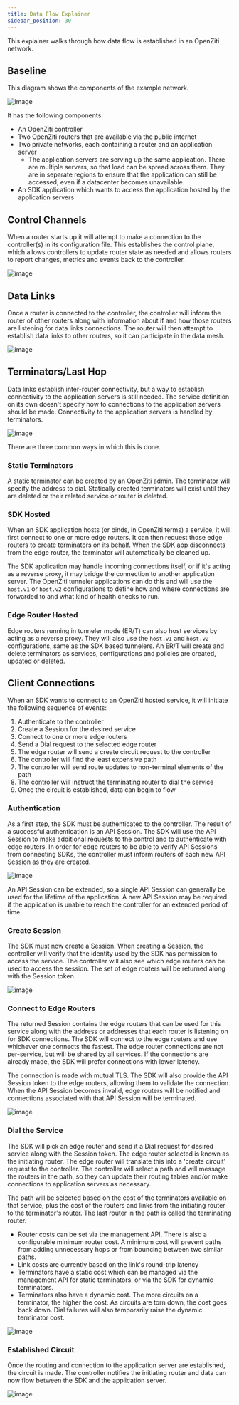 ```yaml
---
title: Data Flow Explainer
sidebar_position: 30
---
```


This explainer walks through how data flow is established in an OpenZiti network.

## Baseline

This diagram shows the components of the example network.

![image](/img/data-flow/baseline.png)

It has the following components:

* An OpenZiti controller
* Two OpenZiti routers that are available via the public internet
* Two private networks, each containing a router and an application server
  * The application servers are serving up the same application. There are multiple servers, so
    that load can be spread across them. They are in separate regions to ensure that the
    application can still be accessed, even if a datacenter becomes unavailable.
* An SDK application which wants to access the application hosted by the application servers

## Control Channels

When a router starts up it will attempt to make a connection to the controller(s) in its
configuration file. This establishes the control plane, which allows controllers to update router
state as needed and allows routers to report changes, metrics and events back to the controller.

![image](/img/data-flow/ctrl-to-router.png)

## Data Links

Once a router is connected to the controller, the controller will inform the router of other routers
along with information about if and how those routers are listening for data links connections. The
router will then attempt to establish data links to other routers, so it can participate in the data
mesh.

![image](/img/data-flow/router-links.png)

## Terminators/Last Hop

Data links establish inter-router connectivity, but a way to establish connectivity to the
application servers is still needed. The service definition on its own doesn't specify how to
connections to the application servers should be made. Connectivity to the application servers is
handled by terminators.

![image](/img/data-flow/terminators.png)

There are three common ways in which this is done.

### Static Terminators

A static terminator can be created by an OpenZiti admin. The terminator will specify the address to
dial. Statically created terminators will exist until they are deleted or their related service or
router is deleted.

### SDK Hosted

When an SDK application hosts (or binds, in OpenZiti terms) a service, it will first connect to one
or more edge routers. It can then request those edge routers to create terminators on its behalf.
When the SDK app disconnects from the edge router, the terminator will automatically be cleaned up.

The SDK application may handle incoming connections itself, or if it's acting as a reverse proxy, it
may bridge the connection to another application server. The OpenZiti tunneler applications can do
this and will use the `host.v1` or `host.v2` configurations to define how and where connections are
forwarded to and what kind of health checks to run.

### Edge Router Hosted

Edge routers running in tunneler mode (ER/T) can also host services by acting as a reverse proxy.
They will also use the `host.v1` and `host.v2` configurations, same as the SDK based tunnelers. An
ER/T will create and delete terminators as services, configurations and policies are created,
updated or deleted.

## Client Connections

When an SDK wants to connect to an OpenZiti hosted service, it will initiate the following sequence
of events:

1. Authenticate to the controller
2. Create a Session for the desired service
3. Connect to one or more edge routers
4. Send a Dial request to the selected edge router
5. The edge router will send a create circuit request to the controller
6. The controller will find the least expensive path
7. The controller will send route updates to non-terminal elements of the path
8. The controller will instruct the terminating router to dial the service
9. Once the circuit is established, data can begin to flow

### Authentication

As a first step, the SDK must be authenticated to the controller. The result of a successful
authentication is an API Session. The SDK will use the API Session to make additional requests to
the control and to authenticate with edge routers. In order for edge routers to be able to verify
API Sessions from connecting SDKs, the controller must inform routers of each new API Session as
they are created.

![image](/img/data-flow/client-api-session.png)

An API Session can be extended, so a single API Session can generally be used for the lifetime of
the application. A new API Session may be required if the application is unable to reach the
controller for an extended period of time.

### Create Session

The SDK must now create a Session. When creating a Session, the controller will
verify that the identity used by the SDK has permission to access the service. The controller will
also see which edge routers can be used to access the session. The set of edge routers will be
returned along with the Session token.

![image](/img/data-flow/client-session.png)

### Connect to Edge Routers

The returned Session contains the edge routers that can be used for this service along with
the address or addresses that each router is listening on for SDK connections. The SDK will connect
to the edge routers and use whichever one connects the fastest. The edge router connections are not
per-service, but will be shared by all services. If the connections are already made, the SDK will
prefer connections with lower latency.

The connection is made with mutual TLS. The SDK will also provide the API Session token to the edge
routers, allowing them to validate the connection. When the API Session becomes invalid, edge
routers will be notified and connections associated with that API Session will be terminated.

![image](/img/data-flow/edge-router-connect.png)

### Dial the Service

The SDK will pick an edge router and send it a Dial request for desired service along with the
Session token. The edge router selected is known as the initiating router. The edge router
will translate this into a 'create circuit' request to the controller. The controller will select a
path and will message the routers in the path, so they can update their routing tables and/or make
connections to application servers as necessary.

The path will be selected based on the cost of the terminators available on that service, plus the
cost of the routers and links from the initiating router to the terminator's router. The last router
in the path is called the terminating router.

* Router costs can be set via the management API. There is also a configurable minimum router cost.
  A minimum cost will prevent paths from adding unnecessary hops or from bouncing between two
  similar paths.
* Link costs are currently based on the link's round-trip latency
* Terminators have a static cost which can be managed via the management API for static terminators,
  or via the SDK for dynamic terminators.
* Terminators also have a dynamic cost. The more circuits on a terminator, the higher the cost. As
  circuits are torn down, the cost goes back down. Dial failures will also temporarily raise the
  dynamic terminator cost.

![image](/img/data-flow/dial.png)

### Established Circuit

Once the routing and connection to the application server are established, the circuit is made. The
controller notifies the initiating router and data can now flow between the SDK and the application
server.

![image](/img/data-flow/circuit.png)
